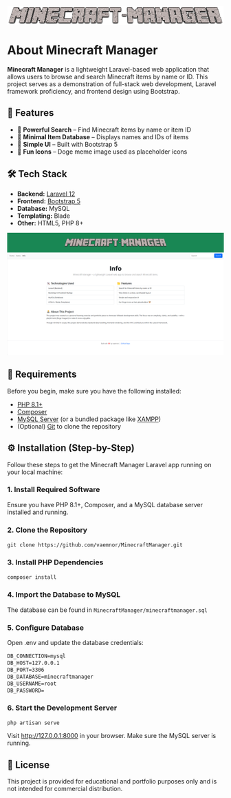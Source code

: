 ![Logo](public/images/logo.png)

# About Minecraft Manager
**Minecraft Manager** is a lightweight Laravel-based web application that allows users to browse and search Minecraft items by name or ID. This project serves as a demonstration of full-stack web development, Laravel framework proficiency, and frontend design using Bootstrap.

## 🧩 Features
- 🔎 **Powerful Search** – Find Minecraft items by name or item ID
- 🧱 **Minimal Item Database** – Displays names and IDs of items
- 🎨 **Simple UI** – Built with Bootstrap 5
- 🐶 **Fun Icons** – Doge meme image used as placeholder icons

## 🛠️ Tech Stack
- **Backend:** [Laravel 12](https://laravel.com)
- **Frontend:** [Bootstrap 5](https://getbootstrap.com)
- **Database:** MySQL
- **Templating:** Blade
- **Other:** HTML5, PHP 8+

![Screenshot](public/images/screenshot.png)

## 🧰 Requirements
Before you begin, make sure you have the following installed:

- [PHP 8.1+](https://www.php.net/downloads)
- [Composer](https://getcomposer.org)
- [MySQL Server](https://dev.mysql.com/downloads/mysql/) (or a bundled package like [XAMPP](https://www.apachefriends.org/index.html))
- (Optional) [Git](https://git-scm.com/downloads) to clone the repository

## ⚙️ Installation (Step-by-Step)
Follow these steps to get the Minecraft Manager Laravel app running on your local machine:

### 1. Install Required Software
Ensure you have PHP 8.1+, Composer, and a MySQL database server installed and running.

### 2. Clone the Repository
```
git clone https://github.com/vaemnor/MinecraftManager.git
```

### 3. Install PHP Dependencies
```
composer install
```

### 4. Import the Database to MySQL
The database can be found in `MinecraftManager/minecraftmanager.sql`

### 5. Configure Database
Open .env and update the database credentials:
```
DB_CONNECTION=mysql
DB_HOST=127.0.0.1
DB_PORT=3306
DB_DATABASE=minecraftmanager
DB_USERNAME=root
DB_PASSWORD=
```

### 6. Start the Development Server
```
php artisan serve
```
Visit http://127.0.0.1:8000 in your browser. Make sure the MySQL server is running.

## 📃 License
This project is provided for educational and portfolio purposes only and is not intended for commercial distribution.
